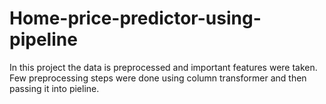 # Home-price-predictor-using-pipeline

In this project the data is preprocessed and important features were taken. Few preprocessing steps were done using column transformer and then passing it into pieline.
